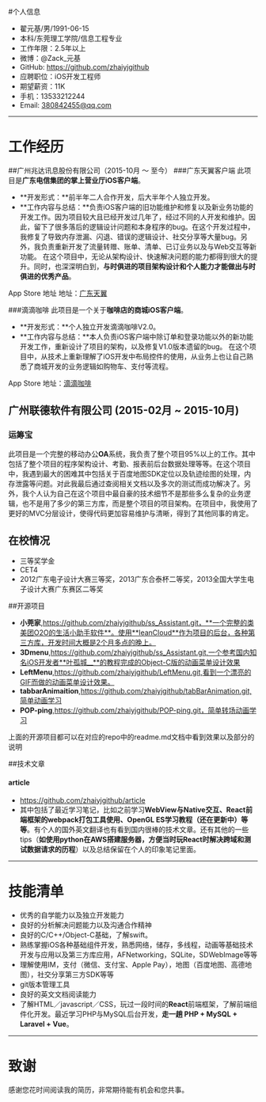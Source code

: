 #个人信息
 * 翟元基/男/1991-06-15
 * 本科/东莞理工学院/信息工程专业
 * 工作年限：2.5年以上
 * 微博：@Zack_元基
 * GitHub: https://github.com/zhaiyjgithub
 * 应聘职位：iOS开发工程师
 * 期望薪资：11K
 * 手机：13533212244
 * Email: 380842455@qq.com

---

# 工作经历

##广州兆达讯息股份有限公司（2015-10月 ～ 至今）
###广东天翼客户端
此项目是**广东电信集团的掌上营业厅iOS客户端**。
* **开发形式：**前半年二人合作开发，后大半年个人独立开发。
* **工作内容与总结：**负责iOS客户端的旧功能维护和修复以及新业务功能的开发工作。因为项目较大且已经开发过几年了，经过不同的人开发和维护。因此，留下了很多落后的逻辑设计问题和本身程序的bug。在这个开发过程中，我修复了导致内存泄漏、闪退、错误的逻辑设计、社交分享等大量bug。另外，我负责重新开发了流量转赠、账单、清单、已订业务以及与Web交互等新功能。
    在这个项目中，无论从架构设计、快速解决问题的能力都得到很大的提升。同时，也深深明白到，**与时俱进的项目架构设计和个人能力才能做出与时俱进的优秀产品**。
    
App Store 地址 地址：[广东天翼](https://itunes.apple.com/cn/app/guang-dong-tian-yi/id476276432?mt=8)

###滴滴咖啡
此项目是一个关于**咖啡店的商城iOS客户端**。
* **开发形式：**个人独立开发滴滴咖啡V2.0。
* **工作内容与总结：**本人负责iOS客户端中除订单和登录功能以外的新功能开发工作，重新设计了项目的架构，以及修复V1.0版本遗留的bug。
    在这个项目中，从技术上重新理解了iOS开发中布局控件的使用，从业务上也让自己熟悉了商城开发的业务逻辑如购物车、支付等流程。
    
App Store 地址：[滴滴咖啡](https://itunes.apple.com/cn/app/di-di-ka-fei/id1049164576?mt=8)

## 广州联德软件有限公司 (2015-02月 ~ 2015-10月)
### 运筹宝
此项目是一个完整的移动办公**OA**系统，我负责了整个项目95%以上的工作。其中包括了整个项目的程序架构设计、考勤、报表前后台数据处理等等。在这个项目中，我遇到最大的困难其中包括关于百度地图SDK定位以及轨迹绘图的处理，内存泄露等问题。对此我最后通过查阅相关文档以及多次的测试而成功解决了。另外，我个人认为自己在这个项目中最自豪的技术细节不是那些多么复杂的业务逻辑，也不是用了多少的第三方库，而是整个项目的项目架构。在项目中，我使用了更好的MVC分层设计，使得代码更加容易维护与清晰，得到了其他同事的肯定。

## 在校情况
 * 三等奖学金
 * CET4
 * 2012广东电子设计大赛三等奖，2013广东合泰杯二等奖，2013全国大学生电子设计大赛广东赛区二等奖

##开源项目

 *  **小莞家**,https://github.com/zhaiyjgithub/ss_Assistant.git，**一个完整的类美团O2O的生活小助手软件**。使用**leanCloud**作为项目的后台，各种第三方库，开发时间大概是2个月多点的晚上。
 *  **3Dmenu**,https://github.com/zhaiyjgithub/ss_Assistant.git,一个参考国内知名iOS开发者**叶孤城__**的教程完成的Object-C版的动画菜单设计效果
 * **LeftMenu**,https://github.com/zhaiyjgithub/LeftMenu.git,看到一个漂亮的GIF而做的动画菜单设计效果。
 * **tabbarAnimaition**,https://github.com/zhaiyjgithub/tabBarAnimation.git,简单动画学习
 * **POP-ping**,https://github.com/zhaiyjgithub/POP-ping.git，简单转场动画学习
 
 上面的开源项目都可以在对应的repo中的readme.md文档中看到效果以及部分的说明
 
##技术文章

####  **article** 
 * https://github.com/zhaiyjgithub/article 
 * 其中包括了最近学习笔记，比如之前学习**WebView与Native交互、React前端框架的webpack打包工具使用、OpenGL ES学习教程（还在更新中）等等**。有个人的国外英文翻译也有看到国内很棒的技术文章。还有其他的一些tips（**如使用python在AWS搭建服务器，方便当时玩React时解决跨域和测试数据请求的历程**）以及总结保留在个人的印象笔记里面。
 
 ---
 
# 技能清单
 * 优秀的自学能力以及独立开发能力
 * 良好的分析解决问题能力以及沟通合作精神
 * 良好的C/C++/Object-C基础，了解swift。
 * 熟练掌握iOS各种基础组件开发，熟悉网络，储存，多线程，动画等基础技术开发与应用以及第三方库应用，AFNetworking，SQLite，SDWebImage等等
 * 理解使用IM，支付（微信、支付宝、Apple Pay），地图（百度地图、高德地图），社交分享第三方SDK等等
 * git版本管理工具
 * 良好的英文文档阅读能力
 * 了解HTML／javascript／CSS，玩过一段时间的**React**前端框架，了解前端组件化开发。最近学习PHP与MySQL后台开发，**走一趟 PHP + MySQL + Laravel + Vue**。
 
 ---
 
 
 
# 致谢
 感谢您花时间阅读我的简历，非常期待能有机会和您共事。
 


